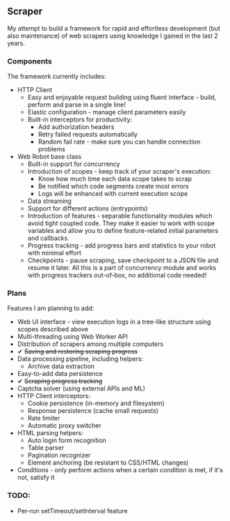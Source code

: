 ## Scraper
My attempt to build a framework for rapid and effortless development (but also maintenance) of web scrapers using knowledge I gained in the last 2 years.

### Components
The framework currently includes:
- HTTP Client
    - Easy and enjoyable request building using fluent interface - build, perform and parse in a single line!
    - Elastic configuration - manage client parameters easily
    - Built-in interceptors for productivity:
        - Add authorization headers
        - Retry failed requests automatically
        - Random fail rate - make sure you can handle connection problems
- Web Robot base class
    - Built-in support for concurrency
    - Introduction of scopes - keep track of your scraper's execution:
        - Know how much time each data scope takes to scrap
        - Be notified which code segments create most errors
        - Logs will be enhanced with current execution scope
    - Data streaming
    - Support for different actions (entrypoints)
    - Introduction of features - separable functionality modules which avoid tight coupled code. 
      They make it easier to work with scope variables and allow you to define feature-related
      initial parameters and callbacks.
    - Progress tracking - add progress bars and statistics to your robot with minimal effort
    - Checkpoints - pause scraping, save checkpoint to a JSON file and resume it later.
      All this is a part of concurrency module and works with progress trackers out-of-box,
      no additional code needed!

### Plans
Features I am planning to add:
- Web UI interface - view execution logs in a tree-like structure using scopes described above
- Multi-threading using Web Worker API
- Distribution of scrapers among multiple computers
- ✔ ~~Saving and restoring scraping progress~~
- Data processing pipeline, including helpers:
    - Archive data extraction
- Easy-to-add data persistence
- ✔ ~~Scraping progress tracking~~
- Captcha solver (using external APIs and ML)
- HTTP Client interceptors:
    - Cookie persistence (in-memory and filesystem)
    - Response persistence (cache small requests)
    - Rate limiter
    - Automatic proxy switcher
- HTML parsing helpers:
    - Auto login form recognition
    - Table parser
    - Pagination recognizer
    - Element anchoring (be resistant to CSS/HTML changes)
- Conditions - only perform actions when a certain condition is met, if it's not, satisfy it

### TODO:
- Per-run setTimeout/setInterval feature

